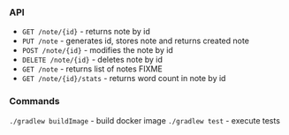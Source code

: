 ### API
* `GET /note/{id}` - returns note by id
* `PUT /note` - generates id, stores note and returns created note
* `POST /note/{id}` - modifies the note by id
* `DELETE /note/{id}` - deletes note by id
* `GET /note` - returns list of notes FIXME
* `GET /note/{id}/stats` - returns word count in note by id

### Commands
`./gradlew buildImage` - build docker image
`./gradlew test` - execute tests
